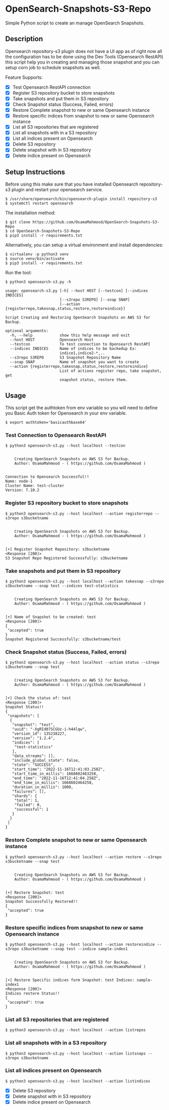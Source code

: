 # OpenSearch-Snapshots-S3-Repo
 Simple Python script to create an manage OpenSearch Snapshots.

## Description

Opensearch repository-s3 plugin does not have a UI app as of right now all the configuration has to be done using the Dev Tools (Opensearch RestAPI) this script help you in creating and managing those snapshot and you can setup corn job to schedule snapshots as well.

Feature Supports:

- [x] Test Opensearch RestAPI connection
- [x] Register S3 repository bucket to store snapshots
- [x] Take snapshots and put them in S3 repository
- [x] Check Snapshot status (Success, Failed, errors)
- [x] Restore Complete snapshot to new or same Opensearch instance
- [x] Restore specific indices from snapshot to new or same Opensearch instance
- [x] List all S3 repositories that are registered
- [x] List all snapshots with in a S3 repository
- [x] List all indices present on Opensearch
- [x] Delete S3 repository
- [x] Delete snapshot with in S3 repository
- [x] Delete indice present on Opensearch

## Setup Instructions

Before using this make sure that you have installed Opensearch repository-s3 plugin and restart your opensearch service.

```
$ /usr/share/opensearch/bin/opensearch-plugin install repository-s3 
$ systemctl restart opensearch
```

The installation method:

```shell script
$ git clone https://github.com/OsamaMahmood/OpenSearch-Snapshots-S3-Repo
$ cd OpenSearch-Snapshots-S3-Repo
$ pip3 install -r requirements.txt
```

Alternatively, you can setup a virtual environment and install dependencies:

```shell script
$ virtualenv -p python3 venv
$ source venv/bin/activate
$ pip3 install -r requirements.txt
```

Run the tool:

```shell script
$ python3 opensearch-s3.py -h

usage: opensearch-s3.py [-h] --host HOST [--testcon] [--indices INDICES]
                        [--s3repo S3REPO] [--snap SNAP]
                        [--action {registerrepo,takesnap,status,restore,restoreindice}]

Script Creating and Restoring OpenSearch Snapshots on AWS S3 for Backup.

optional arguments:
  -h, --help            show this help message and exit
  --host HOST           Opensearch Host
  --testcon             To test connection to Opensearch RestAPI
  --indices INDICES     Name of indices to be backedup Ex:
                        indice1,indice2-*,..
  --s3repo S3REPO       S3 Snapshot Repository Name
  --snap SNAP           Name of snapshot you want to create
  --action {registerrepo,takesnap,status,restore,restoreindice}
                        List of actions register repo, take snapshot, get
                        snapshot status, restore them.
```

## Usage
This script get the authtoken from env variable so you will need to define you Basic Auth token for Opensearch in your env variable.

```
$ export authtoken='basicauthbase64'
```

### Test Connection to Opensearch RestAPI


```shell script
$ python3 opensearch-s3.py --host localhost --testcon


 	Creating OpenSearch Snapshots on AWS S3 for Backup.
 	Author: OsamaMahmood - ( https://github.com/OsamaMahmood )


Connection to Opensearch Successful!!
Name: node-1
Cluster Name: test-cluster
Version: 7.10.2
```
### Register S3 repository bucket to store snapshots


```shell script
$ python3 opensearch-s3.py --host localhost --action registerrepo --s3repo s3bucketname


 	Creating OpenSearch Snapshots on AWS S3 for Backup.
 	Author: OsamaMahmood - ( https://github.com/OsamaMahmood )


[+] Register Snapshot Repository: s3bucketname
<Response [200]>
S3 Snapshot Repo Registered Successfully: s3bucketname
```
### Take snapshots and put them in S3 repository


```shell script
$ python3 opensearch-s3.py --host localhost --action takesnap --s3repo s3bucketname --snap test --indices test-statistics


 	Creating OpenSearch Snapshots on AWS S3 for Backup.
 	Author: OsamaMahmood - ( https://github.com/OsamaMahmood )


[+] Name of Snapshot to be created: test
<Response [200]>
{
 "accepted": true
}
Snapshot Registered Successfully: s3bucketname/test
```

### Check Snapshot status (Success, Failed, errors)


```shell script
$ python3 opensearch-s3.py --host localhost --action status --s3repo s3bucketname --snap test


 	Creating OpenSearch Snapshots on AWS S3 for Backup.
 	Author: OsamaMahmood - ( https://github.com/OsamaMahmood )


[+] Check the status of: test
<Response [200]>
Snapshot Status!!
{
 "snapshots": [
  {
   "snapshot": "test",
   "uuid": "-XgRId07SCGUz-i-h44lqw",
   "version_id": 135238227,
   "version": "1.2.4",
   "indices": [
    "test-statistics"
   ],
   "data_streams": [],
   "include_global_state": false,
   "state": "SUCCESS",
   "start_time": "2022-11-16T12:41:03.258Z",
   "start_time_in_millis": 1668602463258,
   "end_time": "2022-11-16T12:41:04.258Z",
   "end_time_in_millis": 1668602464258,
   "duration_in_millis": 1000,
   "failures": [],
   "shards": {
    "total": 1,
    "failed": 0,
    "successful": 1
   }
  }
 ]
}
```

### Restore Complete snapshot to new or same Opensearch instance


```shell script
$ python3 opensearch-s3.py --host localhost --action restore --s3repo s3bucketname --snap test


 	Creating OpenSearch Snapshots on AWS S3 for Backup.
 	Author: OsamaMahmood - ( https://github.com/OsamaMahmood )


[+] Restore Snapshot: test
<Response [200]>
Snapshot Successfully Restored!!
{
 "accepted": true
}
```

### Restore specific indices from snapshot to new or same Opensearch instance


```shell script
$ python3 opensearch-s3.py --host localhost --action restoreindice --s3repo s3bucketname --snap test --indice sample-index1


 	Creating OpenSearch Snapshots on AWS S3 for Backup.
 	Author: OsamaMahmood - ( https://github.com/OsamaMahmood )


[+] Restore Specific indices form Snapshot: test Indices: sample-index1
<Response [200]>
Indices restore Status!!
{
 "accepted": true
}
```

### List all S3 repositories that are registered


```shell script
$ python3 opensearch-s3.py --host localhost --action listrepos
```

### List all snapshots with in a S3 repository


```shell script
$ python3 opensearch-s3.py --host localhost --action listsnaps --s3repo s3bucketname
```

### List all indices present on Opensearch


```shell script
$ python3 opensearch-s3.py --host localhost --action listindices
```


- [x] Delete S3 repository
- [x] Delete snapshot with in S3 repository
- [x] Delete indice present on Opensearch